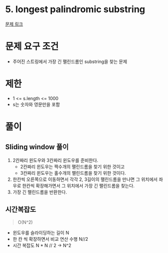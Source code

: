 # 5. longest palindromic substring
[문제 링크](https://leetcode.com/problems/longest-palindromic-substring/)
# 문제 요구 조건 
- 주어진 스트링에서 가장 긴 팰린드롬인 substring을 찾는 문제 
# 제한
- 1 <= s.length <= 1000
- s는 숫자와 영문만을 포함
# 풀이 
## Sliding window 풀이
1. 2칸짜리 윈도우와 3칸짜리 윈도우를 준비한다. 
    - 2칸짜리 윈도우는 짝수개의 팰린드롬을 찾기 위한 것이고 
    - 3칸짜리 윈도우는 홀수개의 팰린드롬을 찾기 위한 것이다. 
2. 한칸씩 오른쪽으로 이동하면서 각각 2, 3길이의 팰린드롬을 만나면 그 위치에서 좌우로 한칸씩 확장해가면서 그 위치에서 가장 긴 팰린드롬을 찾는다. 
3. 가장 긴 팰린드롬을 반환한다. 
## 시간복잡도 
> O(N^2)
- 윈도우를 슬라이딩하는 길이 N
- 한 칸 씩 확장하면서 비교 연산 수행 N//2
- 시간 복잡도 N * N // 2 -> N^2
